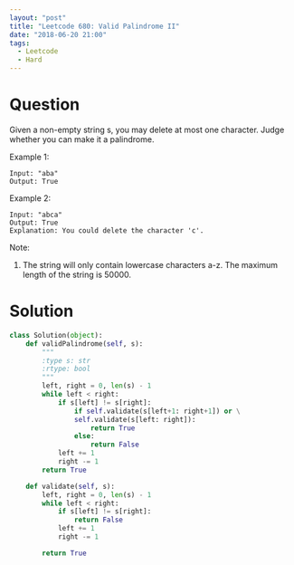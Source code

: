 ```yaml
---
layout: "post"
title: "Leetcode 680: Valid Palindrome II"
date: "2018-06-20 21:00"
tags:
  - Leetcode
  - Hard
---
```


# Question
Given a non-empty string s, you may delete at most one character. Judge whether you can make it a palindrome.

Example 1:
```
Input: "aba"
Output: True
```

Example 2:
```
Input: "abca"
Output: True
Explanation: You could delete the character 'c'.
```

Note:
1. The string will only contain lowercase characters a-z. The maximum length of the string is 50000.

# Solution
```python
class Solution(object):
    def validPalindrome(self, s):
        """
        :type s: str
        :rtype: bool
        """
        left, right = 0, len(s) - 1
        while left < right:
            if s[left] != s[right]:
                if self.validate(s[left+1: right+1]) or \
                self.validate(s[left: right]):
                    return True
                else:
                    return False
            left += 1
            right -= 1
        return True

    def validate(self, s):
        left, right = 0, len(s) - 1
        while left < right:
            if s[left] != s[right]:
                return False
            left += 1
            right -= 1

        return True
```
